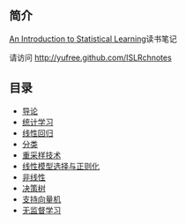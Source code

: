 ## 简介

[An Introduction to Statistical Learning](http://www-bcf.usc.edu/~gareth/ISL/)读书笔记

请访问 http://yufree.github.com/ISLRchnotes

## 目录

- [导论](ch1.Rmd)
- [统计学习](ch2.Rmd)
- [线性回归](ch3.Rmd)
- [分类](ch4.Rmd)
- [重采样技术](ch5.Rmd)
- [线性模型选择与正则化](ch6.Rmd)
- [非线性](ch7.Rmd)
- [决策树](ch8.Rmd)
- [支持向量机](ch9.Rmd)
- [无监督学习](ch10.Rmd)
